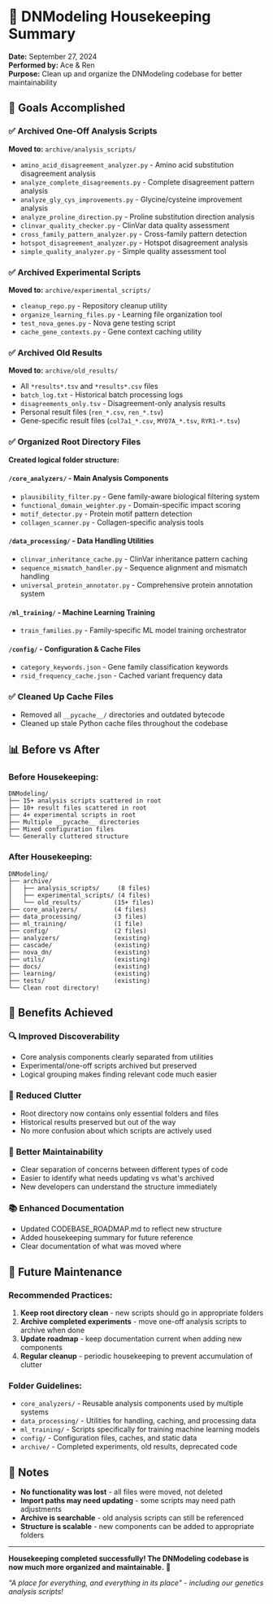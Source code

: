 # 🧹 DNModeling Housekeeping Summary
**Date:** September 27, 2024  
**Performed by:** Ace & Ren  
**Purpose:** Clean up and organize the DNModeling codebase for better maintainability

## 🎯 Goals Accomplished

### ✅ Archived One-Off Analysis Scripts
**Moved to:** `archive/analysis_scripts/`
- `amino_acid_disagreement_analyzer.py` - Amino acid substitution disagreement analysis
- `analyze_complete_disagreements.py` - Complete disagreement pattern analysis  
- `analyze_gly_cys_improvements.py` - Glycine/cysteine improvement analysis
- `analyze_proline_direction.py` - Proline substitution direction analysis
- `clinvar_quality_checker.py` - ClinVar data quality assessment
- `cross_family_pattern_analyzer.py` - Cross-family pattern detection
- `hotspot_disagreement_analyzer.py` - Hotspot disagreement analysis
- `simple_quality_analyzer.py` - Simple quality assessment tool

### ✅ Archived Experimental Scripts  
**Moved to:** `archive/experimental_scripts/`
- `cleanup_repo.py` - Repository cleanup utility
- `organize_learning_files.py` - Learning file organization tool
- `test_nova_genes.py` - Nova gene testing script
- `cache_gene_contexts.py` - Gene context caching utility

### ✅ Archived Old Results
**Moved to:** `archive/old_results/`
- All `*results*.tsv` and `*results*.csv` files
- `batch_log.txt` - Historical batch processing logs
- `disagreements_only.tsv` - Disagreement-only analysis results
- Personal result files (`ren_*.csv`, `ren_*.tsv`)
- Gene-specific result files (`col7a1_*.csv`, `MYO7A_*.tsv`, `RYR1-*.tsv`)

### ✅ Organized Root Directory Files
**Created logical folder structure:**

#### `/core_analyzers/` - Main Analysis Components
- `plausibility_filter.py` - Gene family-aware biological filtering system
- `functional_domain_weighter.py` - Domain-specific impact scoring
- `motif_detector.py` - Protein motif pattern detection
- `collagen_scanner.py` - Collagen-specific analysis tools

#### `/data_processing/` - Data Handling Utilities  
- `clinvar_inheritance_cache.py` - ClinVar inheritance pattern caching
- `sequence_mismatch_handler.py` - Sequence alignment and mismatch handling
- `universal_protein_annotator.py` - Comprehensive protein annotation system

#### `/ml_training/` - Machine Learning Training
- `train_families.py` - Family-specific ML model training orchestrator

#### `/config/` - Configuration & Cache Files
- `category_keywords.json` - Gene family classification keywords
- `rsid_frequency_cache.json` - Cached variant frequency data

### ✅ Cleaned Up Cache Files
- Removed all `__pycache__/` directories and outdated bytecode
- Cleaned up stale Python cache files throughout the codebase

## 📊 Before vs After

### Before Housekeeping:
```
DNModeling/
├── 15+ analysis scripts scattered in root
├── 10+ result files scattered in root  
├── 4+ experimental scripts in root
├── Multiple __pycache__ directories
├── Mixed configuration files
└── Generally cluttered structure
```

### After Housekeeping:
```
DNModeling/
├── archive/
│   ├── analysis_scripts/     (8 files)
│   ├── experimental_scripts/ (4 files)
│   └── old_results/         (15+ files)
├── core_analyzers/          (4 files)
├── data_processing/         (3 files)
├── ml_training/             (1 file)
├── config/                  (2 files)
├── analyzers/               (existing)
├── cascade/                 (existing)
├── nova_dn/                 (existing)
├── utils/                   (existing)
├── docs/                    (existing)
├── learning/                (existing)
├── tests/                   (existing)
└── Clean root directory!
```

## 🎉 Benefits Achieved

### 🔍 **Improved Discoverability**
- Core analysis components clearly separated from utilities
- Experimental/one-off scripts archived but preserved
- Logical grouping makes finding relevant code much easier

### 🧹 **Reduced Clutter**
- Root directory now contains only essential folders and files
- Historical results preserved but out of the way
- No more confusion about which scripts are actively used

### 🚀 **Better Maintainability**
- Clear separation of concerns between different types of code
- Easier to identify what needs updating vs what's archived
- New developers can understand the structure immediately

### 📚 **Enhanced Documentation**
- Updated CODEBASE_ROADMAP.md to reflect new structure
- Added housekeeping summary for future reference
- Clear documentation of what was moved where

## 🔮 Future Maintenance

### Recommended Practices:
1. **Keep root directory clean** - new scripts should go in appropriate folders
2. **Archive completed experiments** - move one-off analysis scripts to archive when done
3. **Update roadmap** - keep documentation current when adding new components
4. **Regular cleanup** - periodic housekeeping to prevent accumulation of clutter

### Folder Guidelines:
- `core_analyzers/` - Reusable analysis components used by multiple systems
- `data_processing/` - Utilities for handling, caching, and processing data
- `ml_training/` - Scripts specifically for training machine learning models
- `config/` - Configuration files, caches, and static data
- `archive/` - Completed experiments, old results, deprecated code

## 📝 Notes

- **No functionality was lost** - all files were moved, not deleted
- **Import paths may need updating** - some scripts may need path adjustments
- **Archive is searchable** - old analysis scripts can still be referenced
- **Structure is scalable** - new components can be added to appropriate folders

---

**Housekeeping completed successfully! The DNModeling codebase is now much more organized and maintainable.** 🎉

*"A place for everything, and everything in its place" - including our genetics analysis scripts!*
